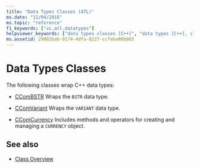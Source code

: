 ```yaml
---
title: "Data Types Classes (ATL)"
ms.date: "11/04/2016"
ms.topic: "reference"
f1_keywords: ["vc.atl.datatypes"]
helpviewer_keywords: ["data types classes [C++]", "data types [C++], classes"]
ms.assetid: 29882bab-9174-4dfa-8227-ccfeba80b865
---
```

# Data Types Classes

The following classes wrap C++ data types:

- [CComBSTR](../atl/reference/ccombstr-class.md) Wraps the `BSTR` data type.

- [CComVariant](../atl/reference/ccomvariant-class.md) Wraps the `VARIANT` data type.

- [CComCurrency](../atl/reference/ccomcurrency-class.md) Includes methods and operators for creating and managing a `CURRENCY` object.

## See also

- [Class Overview](../atl/atl-class-overview.md)
